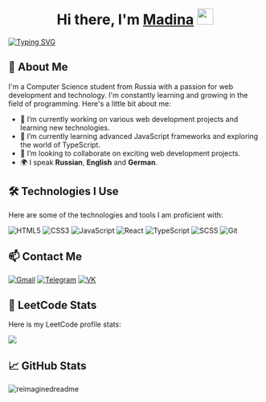 <h1 align="center">Hi there, I'm <a href="https://daniilshat.ru/" target="_blank">Madina</a> 
<img src="https://github.com/blackcater/blackcater/raw/main/images/Hi.gif" height="32"/></h1>

<a href="https://git.io/typing-svg"><img src="https://readme-typing-svg.herokuapp.com?font=Fira+Code&pause=1000&width=435&lines=Computer+science+student+from+Russia" alt="Typing SVG" /></a>

## 👋 About Me

I'm a Computer Science student from Russia with a passion for web development and technology. I'm constantly learning and growing in the field of programming. Here's a little bit about me:

- 🔭 I’m currently working on various web development projects and learning new technologies.
- 🌱 I’m currently learning advanced JavaScript frameworks and exploring the world of TypeScript.
- 👯 I’m looking to collaborate on exciting web development projects.
- 🌍 I speak **Russian**, **English** and **German**.


## 🛠️ Technologies I Use
Here are some of the technologies and tools I am proficient with:

![HTML5](https://img.shields.io/badge/HTML5-E34F26?style=for-the-badge&logo=html5&logoColor=white)
![CSS3](https://img.shields.io/badge/CSS3-1572B6?style=for-the-badge&logo=css3&logoColor=white)
![JavaScript](https://img.shields.io/badge/JavaScript-F7DF1E?style=for-the-badge&logo=javascript&logoColor=black)
![React](https://img.shields.io/badge/React-61DAFB?style=for-the-badge&logo=react&logoColor=black)
![TypeScript](https://img.shields.io/badge/TypeScript-3178C6?style=for-the-badge&logo=typescript&logoColor=white)
![SCSS](https://img.shields.io/badge/Sass-CC6699?style=for-the-badge&logo=sass&logoColor=white)
![Git](https://img.shields.io/badge/Git-F05032?style=for-the-badge&logo=git&logoColor=white)



## 📫 Contact Me

[![Gmail](https://img.shields.io/badge/Gmail-%23D14836?style=for-the-badge&logo=gmail&logoColor=white)](mailto:karatseva.madina1012@gmail.com)
[![Telegram](https://img.shields.io/badge/Telegram-%231CA1F2?style=for-the-badge&logo=telegram&logoColor=white)](https://t.me/poltorashka1012)
[![VK](https://img.shields.io/badge/VK-%230079A1?style=for-the-badge&logo=vk&logoColor=white)](https://vk.com/maddie1012)

## 🌟 LeetCode Stats

Here is my LeetCode profile stats:

![](https://leetcard.jacoblin.cool/Maddie1012?theme=unicorn)


## 📈 GitHub Stats
<img src="https://myreadme.vercel.app/api/embed/Maddie1012?panels=userstatistics,toprepositories,toplanguages,commitgraph" alt="reimaginedreadme" />





<!---
Maddie1012/Maddie1012 is a ✨ special ✨ repository because its `README.md` (this file) appears on your GitHub profile.
You can click the Preview link to take a look at your changes.
--->
